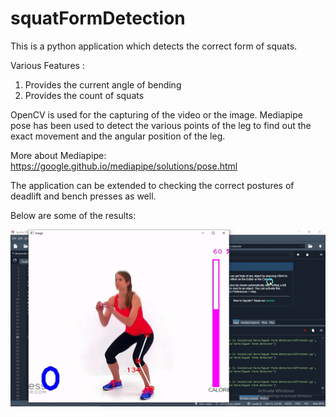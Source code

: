 # squatFormDetection

This is a python application which detects the correct form of squats. 

Various Features : 
1) Provides the current angle of bending
2) Provides the count of squats

OpenCV is used for the capturing of the video or the image. 
Mediapipe pose has been used to detect the various points of the leg to find out the exact movement and the angular position of the leg.

More about Mediapipe: https://google.github.io/mediapipe/solutions/pose.html

The application can be extended to checking the correct postures of deadlift and bench presses as well.

Below are some of the results:

![Squat Form](https://github.com/divesh8055/squatFormDetection/blob/master/Results/result.gif)

